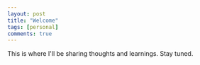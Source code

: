 ```yaml
---
layout: post
title: "Welcome"
tags: [personal]
comments: true
---
```


This is where I'll be sharing thoughts and learnings. Stay tuned.
